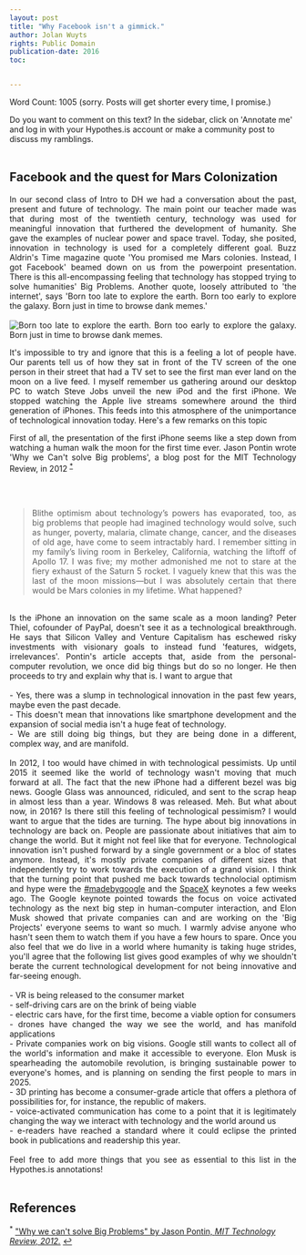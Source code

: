 ```yaml
---
layout: post
title: "Why Facebook isn't a gimmick."
author: Jolan Wuyts
rights: Public Domain
publication-date: 2016
toc:


---
```

Word Count: 1005 (sorry. Posts will get shorter every time, I promise.)
<br/>

Do you want to comment on this text? In the sidebar, click on 'Annotate me' and log in with your Hypothes.is account or make a community post to discuss my ramblings.
<br/>
<br/>

## Facebook and the quest for Mars Colonization
<div style="text-align:justify;">

In our second class of Intro to DH we had a conversation about the past, present and future of technology. The main point our teacher made was that during most of the twentieth century, technology was used for meaningful innovation that furthered the development of humanity. She gave the examples of nuclear power and space travel. Today, she posited, innovation in technology is used for a completely different goal. Buzz Aldrin's Time magazine quote 'You promised me Mars colonies. Instead, I got Facebook' beamed down on us from the powerpoint presentation. There is this all-encompassing feeling that technology has stopped trying to solve humanities' Big Problems. Another quote, loosely attributed to 'the internet', says 'Born too late to explore the earth. Born too early to explore the galaxy. Born just in time to browse dank memes.'
<br/>
<br/>
<img src= "http://i2.kym-cdn.com/photos/images/newsfeed/000/875/511/a69.png" alt="Born too late to explore the earth. Born too early to explore the galaxy. Born just in time to browse dank memes.">

It's impossible to try and ignore that this is a feeling a lot of people have. Our parents tell us of how they sat in front of the TV screen of the one person in their street that had a TV set to see the first man ever land on the moon on a live feed. I myself remember us gathering around our desktop PC to watch Steve Jobs unveil the new iPod and the first iPhone. We stopped watching the Apple live streams somewhere around the third generation of iPhones. This feeds into this atmosphere of the unimportance of technological innovation today. Here's a few remarks on this topic

First of all, the presentation of the first iPhone seems like a step down from watching a human walk the moon for the first time ever. Jason Pontin wrote 'Why we Can't solve Big problems', a blog post for the MIT Technology Review, in 2012 <sup><a href="#fn1" id="ref1">* </a></sup>

<br/>
<br/>

<blockquote
cite ="https://www.technologyreview.com/s/429690/why-we-cant-solve-big-problems/">
Blithe optimism about technology’s powers has evaporated, too, as big problems that people had imagined technology would solve, such as hunger, poverty, malaria, climate change, cancer, and the diseases of old age, have come to seem intractably hard.
I remember sitting in my family’s living room in Berkeley, California, watching the liftoff of Apollo 17. I was five; my mother admonished me not to stare at the fiery exhaust of the Saturn 5 rocket. I vaguely knew that this was the last of the moon missions—but I was absolutely certain that there would be Mars colonies in my lifetime. What happened?
</blockquote>
<br/>
Is the iPhone an innovation on the same scale as a moon landing? Peter Thiel, cofounder of PayPal, doesn't see it as a technological breakthrough. He says that Silicon Valley and Venture Capitalism has eschewed risky investments with visionary goals to instead fund 'features, widgets, irrelevances'.
Pontin's article accepts that, aside from the personal-computer revolution, we once did big things but do so no longer. He then proceeds to try and explain why that is. I want to argue that
<br/>
<br/>
- Yes, there was a slump in technological innovation in the past few years, maybe even the past decade.
<br/>
- This doesn't mean that innovations like smartphone development and the expansion of social media isn't a huge feat of technology.
<br/>
- We are still doing big things, but they are being done in a different, complex way, and are manifold.
<br/>
<br/>
In 2012, I too would have chimed in with technological pessimists. Up until 2015 it seemed like the world of technology wasn't moving that much forward at all. The fact that the new iPhone had a different bezel was big news. Google Glass was announced, ridiculed, and sent to the scrap heap in almost less than a year. Windows 8 was released. Meh. But what about now, in 2016? Is there still this feeling of technological pessimism? I would want to argue that the tides are turning. The hype about big innovations in technology are back on. People are passionate about initiatives that aim to change the world. But it might not feel like that for everyone. Technological innovation isn't pushed forward by a single government or a bloc of states anymore. Instead, it's mostly private companies of different sizes that independently try to work towards the execution of a grand vision. I think that the turning point that pushed me back towards technolocial optimism and hype were the <a href="https://www.youtube.com/watch?v=q4y0KOeXViI">#madebygoogle</a> and the <a href="https://www.youtube.com/watch?v=H7Uyfqi_TE8">SpaceX</a> keynotes a few weeks ago. The Google keynote pointed towards the focus on voice activated technology as the next big step in human-computer interaction, and Elon Musk showed that private companies can and are working on the 'Big Projects' everyone seems to want so much. I warmly advise anyone who hasn't seen them to watch them if you have a few hours to spare. Once you also feel that we do live in a world where humanity is taking huge strides, you'll agree that the following list gives good examples of why we shouldn't berate the current technological development for not being innovative and far-seeing enough.
<br/>
<br/>
- VR is being released to the consumer market
<br/>
- self-driving cars are on the brink of being viable
<br/>
- electric cars have, for the first time, become a viable option for consumers
<br/>
- drones have changed the way we see the world, and has manifold applications
<br/>
- Private companies work on big visions. Google still wants to collect all of the world's information and make it accessible to everyone. Elon Musk is spearheading the automobile revolution, is bringing sustainable power to everyone's homes, and is planning on sending the first people to mars in 2025.
<br/>
- 3D printing has become a consumer-grade article that offers a plethora of possibilities for, for instance, the republic of makers.
<br/>
- voice-activated communication has come to a point that it is legitimately changing the way we interact with technology and the world around us
<br/>
- e-readers have reached a standard where it could eclipse the printed book in publications and readership this year.
<br/>
<br/>
Feel free to add more things that you see as essential to this list in the Hypothes.is annotations!

</div>
<br/>

## References

<sup id="fn1">*</sup> <a href="https://www.technologyreview.com/s/429690/why-we-cant-solve-big-problems/"> "Why we can't solve Big Problems" by Jason Pontin, <i>MIT Technology Review, 2012.</i></a> [&#x21a9;&#xfe0e;](#ref1)
